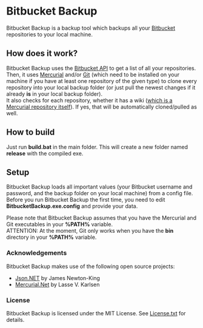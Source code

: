 # Bitbucket Backup

Bitbucket Backup is a backup tool which backups all your [Bitbucket](https://bitbucket.org/) repositories to your local machine.

## How does it work?

Bitbucket Backup uses the [Bitbucket API](https://api.bitbucket.org/) to get a list of all your repositories.  
Then, it uses [Mercurial](http://mercurial.selenic.com/) and/or [Git](http://git-scm.com/) (which need to be installed on your machine if you have at least one repository of the given type) to clone every repository into your local backup folder (or just pull the newest changes if it already **is** in your local backup folder).  
It also checks for each repository, whether it has a wiki ([which is a Mercurial repository itself](http://confluence.atlassian.com/display/BITBUCKET/Using+your+Bitbucket+Wiki)). If yes, that will be automatically cloned/pulled as well.

## How to build

Just run **build.bat** in the main folder. This will create a new folder named **release** with the compiled exe.

## Setup

Bitbucket Backup loads all important values (your Bitbucket username and password, and the backup folder on your local machine) from a config file.  
Before you run Bitbucket Backup the first time, you need to edit **BitbucketBackup.exe.config** and provide your data.  

Please note that Bitbucket Backup assumes that you have the Mercurial and Git executables in your **%PATH%** variable.  
ATTENTION: At the moment, Git only works when you have the **bin** directory in your **%PATH%** variable.

### Acknowledgements

Bitbucket Backup makes use of the following open source projects:

 - [Json.NET](http://json.codeplex.com/) by James Newton-King
 - [Mercurial.Net](http://mercurialnet.codeplex.com/) by Lasse V. Karlsen
 
### License

Bitbucket Backup is licensed under the MIT License. See [License.txt](https://bitbucket.org/christianspecht/bitbucket-backup/raw/tip/License.txt) for details.